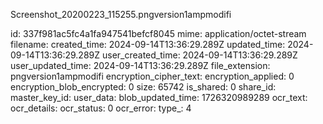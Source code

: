 Screenshot_20200223_115255.pngversion1ampmodifi

id: 337f981ac5fc4a1fa947541befcf8045
mime: application/octet-stream
filename: 
created_time: 2024-09-14T13:36:29.289Z
updated_time: 2024-09-14T13:36:29.289Z
user_created_time: 2024-09-14T13:36:29.289Z
user_updated_time: 2024-09-14T13:36:29.289Z
file_extension: pngversion1ampmodifi
encryption_cipher_text: 
encryption_applied: 0
encryption_blob_encrypted: 0
size: 65742
is_shared: 0
share_id: 
master_key_id: 
user_data: 
blob_updated_time: 1726320989289
ocr_text: 
ocr_details: 
ocr_status: 0
ocr_error: 
type_: 4